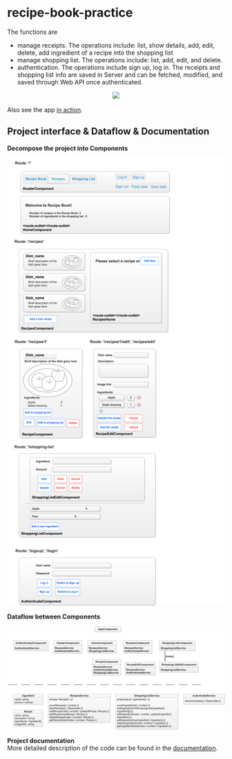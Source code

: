 # recipe-book-practice
The functions are
- manage receipts. The operations include: list, show details, add, edit, delete, add ingredient of a recipe into the shopping list
- manage shopping list. The operations include: list, add, edit, and delete.
- authentication. The operations include sign up, log in.
The receipts and shopping list info are saved in Server and can be fetched, modified, and saved through Web API once authenticated.
<center><img src="./demo.gif" width="600px"></center>

Also see the app [in action](https://recipe-practice.firebaseapp.com/).

## Project interface & Dataflow & Documentation
**Decompose the project into Components**
<center><img src="./interface.png" width="600px"></center>

**Dataflow between Components**
<center><img src="./dataflow.png" width="600px"></center>

**Project documentation**\
More detailed description of the code can be found in the [documentation](http://ec2-3-15-194-248.us-east-2.compute.amazonaws.com/angular-cases-docs/recipe-book/index.html).
